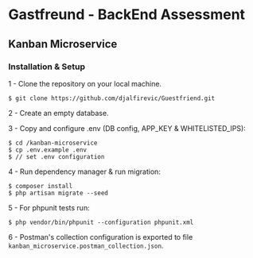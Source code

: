 # Gastfreund - BackEnd Assessment
## Kanban Microservice

### Installation & Setup

1 - Clone the repository on your local machine.

```shell
$ git clone https://github.com/djalfirevic/Guestfriend.git
```

2 - Create an empty database.
 
3 - Copy and configure .env (DB config, APP_KEY & WHITELISTED_IPS):

```shell
$ cd /kanban-microservice
$ cp .env.example .env
$ // set .env configuration
```

4 - Run dependency manager & run migration:

```shell
$ composer install
$ php artisan migrate --seed
```

5 - For phpunit tests run:

```shell
$ php vendor/bin/phpunit --configuration phpunit.xml
```

6 - Postman's collection configuration is exported to file `kanban_microservice.postman_collection.json`.
